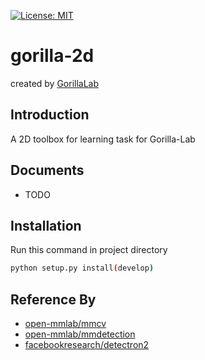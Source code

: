 [![License: MIT](https://img.shields.io/badge/License-MIT-yellow.svg)](https://opensource.org/licenses/MIT)

# gorilla-2d

created by [GorillaLab](empty)

## Introduction
A 2D toolbox for learning task for Gorilla-Lab

## Documents
- TODO


## Installation
Run this command in project directory
```sh
python setup.py install(develop)
```


## Reference By
- [open-mmlab/mmcv](https://github.com/open-mmlab/mmcv)
- [open-mmlab/mmdetection](https://github.com/open-mmlab/mmdetection)
- [facebookresearch/detectron2](https://github.com/facebookresearch/detectron2)


